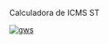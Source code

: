 Calculadora de ICMS ST

<a href="https://imgbb.com/"><img src="https://i.ibb.co/M6dbdWG/gws.png" alt="gws" border="0"></a>
